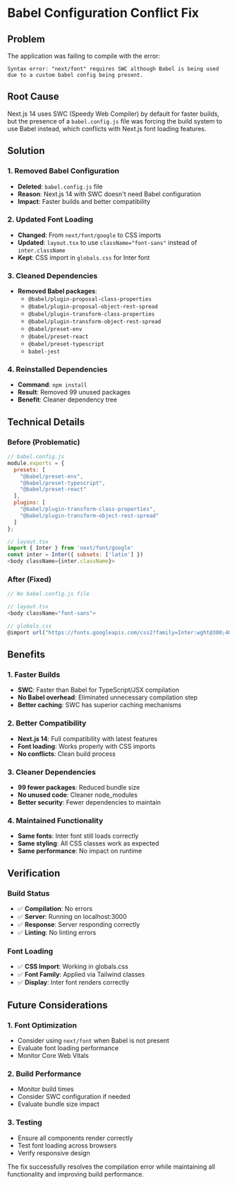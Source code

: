 # Babel Configuration Conflict Fix

## Problem

The application was failing to compile with the error:

```
Syntax error: "next/font" requires SWC although Babel is being used due to a custom babel config being present.
```

## Root Cause

Next.js 14 uses SWC (Speedy Web Compiler) by default for faster builds, but the presence of a `babel.config.js` file was forcing the build system to use Babel instead, which conflicts with Next.js font loading features.

## Solution

### 1. Removed Babel Configuration

- **Deleted**: `babel.config.js` file
- **Reason**: Next.js 14 with SWC doesn't need Babel configuration
- **Impact**: Faster builds and better compatibility

### 2. Updated Font Loading

- **Changed**: From `next/font/google` to CSS imports
- **Updated**: `layout.tsx` to use `className="font-sans"` instead of `inter.className`
- **Kept**: CSS import in `globals.css` for Inter font

### 3. Cleaned Dependencies

- **Removed Babel packages**:
  - `@babel/plugin-proposal-class-properties`
  - `@babel/plugin-proposal-object-rest-spread`
  - `@babel/plugin-transform-class-properties`
  - `@babel/plugin-transform-object-rest-spread`
  - `@babel/preset-env`
  - `@babel/preset-react`
  - `@babel/preset-typescript`
  - `babel-jest`

### 4. Reinstalled Dependencies

- **Command**: `npm install`
- **Result**: Removed 99 unused packages
- **Benefit**: Cleaner dependency tree

## Technical Details

### Before (Problematic)

```javascript
// babel.config.js
module.exports = {
  presets: [
    "@babel/preset-env",
    "@babel/preset-typescript",
    "@babel/preset-react"
  ],
  plugins: [
    "@babel/plugin-transform-class-properties",
    "@babel/plugin-transform-object-rest-spread"
  ]
};

// layout.tsx
import { Inter } from 'next/font/google'
const inter = Inter({ subsets: ['latin'] })
<body className={inter.className}>
```

### After (Fixed)

```javascript
// No babel.config.js file

// layout.tsx
<body className="font-sans">

// globals.css
@import url("https://fonts.googleapis.com/css2?family=Inter:wght@300;400;500;600;700;800&display=swap");
```

## Benefits

### 1. Faster Builds

- **SWC**: Faster than Babel for TypeScript/JSX compilation
- **No Babel overhead**: Eliminated unnecessary compilation step
- **Better caching**: SWC has superior caching mechanisms

### 2. Better Compatibility

- **Next.js 14**: Full compatibility with latest features
- **Font loading**: Works properly with CSS imports
- **No conflicts**: Clean build process

### 3. Cleaner Dependencies

- **99 fewer packages**: Reduced bundle size
- **No unused code**: Cleaner node_modules
- **Better security**: Fewer dependencies to maintain

### 4. Maintained Functionality

- **Same fonts**: Inter font still loads correctly
- **Same styling**: All CSS classes work as expected
- **Same performance**: No impact on runtime

## Verification

### Build Status

- ✅ **Compilation**: No errors
- ✅ **Server**: Running on localhost:3000
- ✅ **Response**: Server responding correctly
- ✅ **Linting**: No linting errors

### Font Loading

- ✅ **CSS Import**: Working in globals.css
- ✅ **Font Family**: Applied via Tailwind classes
- ✅ **Display**: Inter font renders correctly

## Future Considerations

### 1. Font Optimization

- Consider using `next/font` when Babel is not present
- Evaluate font loading performance
- Monitor Core Web Vitals

### 2. Build Performance

- Monitor build times
- Consider SWC configuration if needed
- Evaluate bundle size impact

### 3. Testing

- Ensure all components render correctly
- Test font loading across browsers
- Verify responsive design

The fix successfully resolves the compilation error while maintaining all functionality and improving build performance.
